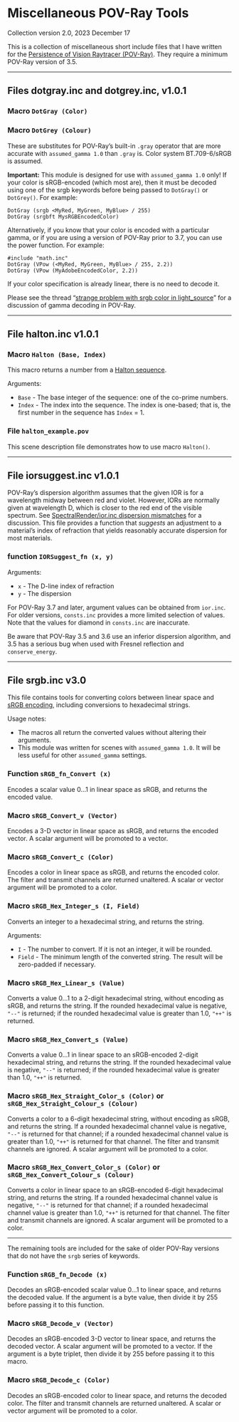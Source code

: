 # Miscellaneous POV-Ray Tools

Collection version 2.0, 2023 December 17

This is a collection of miscellaneous short include files that I have written for the [Persistence of Vision Raytracer (POV-Ray)](https://www.povray.org/). They require a minimum POV-Ray version of 3.5.

----------------------------------------

## Files dotgray.inc and dotgrey.inc, v1.0.1

### Macro `DotGray (Color)`

### Macro `DotGrey (Colour)`

These are substitutes for POV-Ray’s built-in `.gray` operator that are more accurate with `assumed_gamma 1.0` than `.gray` is. Color system BT.709-6/sRGB is assumed.

**Important:** This module is designed for use with `assumed_gamma 1.0` only! If your color is sRGB-encoded (which most are), then it must be decoded using one of the srgb keywords before being passed to `DotGray()` or `DotGrey()`. For example:

    DotGray (srgb <MyRed, MyGreen, MyBlue> / 255)
    DotGray (srgbft MysRGBEncodedColor)

Alternatively, if you know that your color is encoded with a particular gamma, or if you are using a version of POV-Ray prior to 3.7, you can use the power function. For example:

    #include "math.inc"
    DotGray (VPow (<MyRed, MyGreen, MyBlue> / 255, 2.2))
    DotGray (VPow (MyAdobeEncodedColor, 2.2))

If your color specification is already linear, there is no need to decode it.

Please see the thread “[strange problem with srgb color in light_source](https://news.povray.org/povray.general/thread/%3Cweb.60649d9bb9b7dccdd98418916e066e29%40news.povray.org%3E/)” for a discussion of gamma decoding in POV-Ray.

----------------------------------------

## File halton.inc v1.0.1

### Macro `Halton (Base, Index)`

This macro returns a number from a [Halton sequence](https://en.wikipedia.org/wiki/Halton_sequence).

Arguments:

* `Base` - The base integer of the sequence: one of the co-prime numbers.
* `Index` - The index into the sequence. The index is one-based; that is, the first number in the sequence has `Index` = 1.

### File `halton_example.pov`

This scene description file demonstrates how to use macro `Halton()`.

----------------------------------------

## File iorsuggest.inc v1.0.1

POV-Ray’s dispersion algorithm assumes that the given IOR is for a wavelength midway between red and violet. However, IORs are normally given at wavelength D, which is closer to the red end of the visible spectrum. See [SpectralRender/ior.inc dispersion mismatches](https://news.povray.org/povray.binaries.images/thread/%3C58eee63d%40news.povray.org%3E/) for a discussion. This file provides a function that *suggests* an adjustment to a material’s index of refraction that yields reasonably accurate dispersion for most materials.

### function `IORSuggest_fn (x, y)`

Arguments:

* `x` - The D-line index of refraction
* `y` - The dispersion

For POV-Ray 3.7 and later, argument values can be obtained from `ior.inc`. For older versions, `consts.inc` provides a more limited selection of values. Note that the values for diamond in `consts.inc` are inaccurate.

Be aware that POV-Ray 3.5 and 3.6 use an inferior dispersion algorithm, and 3.5 has a serious bug when used with Fresnel reflection and `conserve_energy`.

----------------------------------------

## File srgb.inc v3.0

This file contains tools for converting colors between linear space and [sRGB encoding](https://en.wikipedia.org/wiki/SRGB#Transfer_function_%28%22gamma%22%29), including conversions to hexadecimal strings.

Usage notes:

* The macros all return the converted values without altering their arguments.
* This module was written for scenes with `assumed_gamma 1.0`. It will be less useful for other `assumed_gamma` settings.

### Function `sRGB_fn_Convert (x)`

Encodes a scalar value 0...1 in linear space as sRGB, and returns the encoded value.

### Macro `sRGB_Convert_v (Vector)`

Encodes a 3-D vector in linear space as sRGB, and returns the encoded vector. A scalar argument will be promoted to a vector.

### Macro `sRGB_Convert_c (Color)`

Encodes a color in linear space as sRGB, and returns the encoded color. The filter and transmit channels are returned unaltered. A scalar or vector argument will be promoted to a color.

### Macro `sRGB_Hex_Integer_s (I, Field)`

Converts an integer to a hexadecimal string, and returns the string.

Arguments:

* `I` - The number to convert. If it is not an integer, it will be rounded.
* `Field` - The minimum length of the converted string. The result will be zero-padded if necessary.

### Macro `sRGB_Hex_Linear_s (Value)`

Converts a value 0...1 to a 2-digit hexadecimal string, without encoding as sRGB, and returns the string. If the rounded hexadecimal value is negative, `"--"` is returned; if the rounded hexadecimal value is greater than 1.0, `"++"` is returned.

### Macro `sRGB_Hex_Convert_s (Value)`

Converts a value 0...1 in linear space to an sRGB-encoded 2-digit hexadecimal string, and returns the string. If the rounded hexadecimal value is negative, `"--"` is returned; if the rounded hexadecimal value is greater than 1.0, `"++"` is returned.

### Macro `sRGB_Hex_Straight_Color_s (Color)` or `sRGB_Hex_Straight_Colour_s (Colour)`

Converts a color to a 6-digit hexadecimal string, without encoding as sRGB, and returns the string. If a rounded hexadecimal channel value is negative, `"--"` is returned for that channel; if a rounded hexadecimal channel value is greater than 1.0, `"++"` is returned for that channel. The filter and transmit channels are ignored. A scalar argument will be promoted to a color.

### Macro `sRGB_Hex_Convert_Color_s (Color)` or `sRGB_Hex_Convert_Colour_s (Colour)`

Converts a color in linear space to an sRGB-encoded 6-digit hexadecimal string, and returns the string. If a rounded hexadecimal channel value is negative, `"--"` is returned for that channel; if a rounded hexadecimal channel value is greater than 1.0, `"++"` is returned for that channel. The filter and transmit channels are ignored. A scalar argument will be promoted to a color.

---

The remaining tools are included for the sake of older POV-Ray versions that do not have the `srgb` series of keywords.

### Function `sRGB_fn_Decode (x)`

Decodes an sRGB-encoded scalar value 0...1 to linear space, and returns the decoded value. If the argument is a byte value, then divide it by 255 before passing it to this function.

### Macro `sRGB_Decode_v (Vector)`

Decodes an sRGB-encoded 3-D vector to linear space, and returns the decoded vector. A scalar argument will be promoted to a vector. If the argument is a byte triplet, then divide it by 255 before passing it to this macro.

### Macro `sRGB_Decode_c (Color)`

Decodes an sRGB-encoded color to linear space, and returns the decoded color. The filter and transmit channels are returned unaltered. A scalar or vector argument will be promoted to a color.
